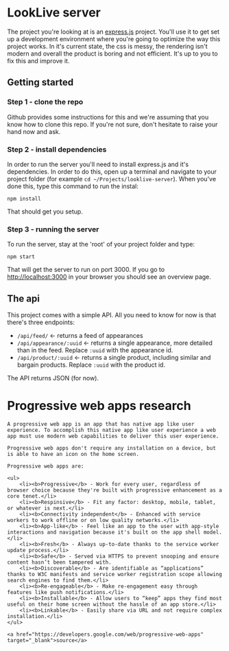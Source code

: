 # LookLive server

The project you're looking at is an [express.js](http://expressjs.com) project. You'll use it to get set up a development environment where you're
going to optimize the way this project works. In it's current state, the css is messy, the rendering isn't modern and
overall the product is boring and not efficient. It's up to you to fix this and improve it.

## Getting started

### Step 1 - clone the repo
Github provides some instructions for this and we're assuming that you know how to clone this repo. If you're not sure,
don't hesitate to raise your hand now and ask.

### Step 2 - install dependencies
In order to run the server you'll need to install express.js and it's dependencies. In order to do this, open up a 
terminal and navigate to your project folder (for example `cd ~/Projects/looklive-server`). When you've done this, type
this command to run the instal:

```
npm install
```

That should get you setup.

### Step 3 - running the server
To run the server, stay at the 'root' of your project folder and type:

```
npm start
```

That will get the server to run on port 3000. If you go to [http://localhost:3000](http://localhost:3000) in your browser
you should see an overview page.

## The api

This project comes with a simple API. All you need to know for now is that there's three endpoints:

* `/api/feed/` <- returns a feed of appearances
* `/api/appearance/:uuid` <- returns a single appearance, more detailed than in the feed. Replace `:uuid` with the 
appearance id.
* `/api/product/:uuid` <- returns a single product, including similar and bargain products. Replace `:uuid` with the 
product id.

The API returns JSON (for now).

<h1>Progressive web apps research</h1>

<p>
    
    A progressive web app is an app that has native app like user experience. To accomplish this native app like user experience a web app must use modern web capabilities to deliver this user experience.
</p>

<p>

    Progressive web apps don't require any installation on a device, but is able to have an icon on the home screen. 
    
    Progressive web apps are: 
    
    <ul>
        <li><b>Progressive</b> - Work for every user, regardless of browser choice because they're built with progressive enhancement as a core tenet.</li>
        <li><b>Respinsive</b> - Fit any factor: desktop, mobile, tablet, or whatever is next.</li>
        <li><b>Connectivity independent</b> - Enhanced with service workers to work offline or on low quality networks.</li>
        <li><b>App-like</b> - Feel like an app to the user with app-style interactions and navigation because it's built on the app shell model.</li>
        <li><b>Fresh</b> - Always up-to-date thanks to the service worker update process.</li>
        <li><b>Safe</b> - Served via HTTPS to prevent snooping and ensure content hasn’t been tampered with.
        <li><b>Discoverable</b> - Are identifiable as “applications” thanks to W3C manifests and service worker registration scope allowing search engines to find them.</li>
        <li><b>Re-engageable</b> - Make re-engagement easy through features like push notifications.</li>
        <li><b>Installable</b> - Allow users to “keep” apps they find most useful on their home screen without the hassle of an app store.</li>
        <li><b>Linkable</b> - Easily share via URL and not require complex installation.</li>
    </ul>
    
    <a href="https://developers.google.com/web/progressive-web-apps" target="_blank">source</a> 

</p>
